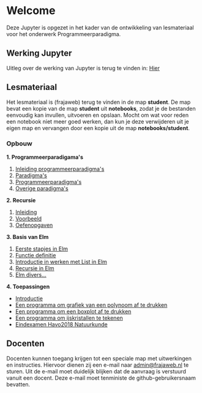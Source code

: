 
# Welcome
Deze Jupyter is opgezet in het kader van de ontwikkeling van lesmateriaal voor het onderwerk Programmeerparadigma.

## Werking Jupyter

Uitleg over de werking van Jupyter is terug te vinden in: [Hier](HoeGebruikJeJupyter)

## Lesmateriaal
Het lesmateriaal is (frajaweb) terug te vinden in de map **student**. De map bevat een kopie van de map **student** uit **notebooks**, zodat je de bestanden eenvoudig kan invullen, uitvoeren en opslaan. Mocht om wat voor reden een notebook niet meer goed werken, dan kun je deze verwijderen uit je eigen map en vervangen door een kopie uit de map **notebooks/student**.

### Opbouw
**1. Programmeerparadigama's**
1. [Inleiding programmeerparadigma's](student/elm/1.%20Inleiding%20programmeerparadigma's/1.%20Inleiding.ipynb)
2. [Paradigma's](student/elm/1.%20Inleiding%20programmeerparadigma's/2.%20Paradigma's.ipynb)
3. [Programmeerparadigma's](student/elm/1.%20Inleiding%20programmeerparadigma's/3.%20Programmeerparadigma's.ipynb)
1. [Overige paradigma's](student/elm/1.%20Inleiding%20programmeerparadigma's/4.%20Overige%20paradigma's.ipynb)

**2. Recursie**
1. [Inleiding](student/elm/2.%20Recursie/1.%20Inleiding.ipynb)
2. [Voorbeeld](student/elm/2.%20Recursie/2.%20Voorbeelden.ipynb)
3. [Oefenopgaven](student/elm/2.%20Recursie/3.%20Oefenopgaven.ipynb)

**3. Basis van Elm**
1. [Eerste stapjes in Elm](student/elm/3.%20Basis%20van%20elm/1.%20Eerste%20stapjes%20in%20elm/1.elm-basis.ipynb)
2. [Functie definitie](student/elm/3.%20Basis%20van%20elm/2.%20Functie%20definitie/2.elm-functie-definitie.ipynb)
3. [Introductie in werken met List in Elm](student/elm/3.%20Basis%20van%20elm/3.%20Introductie%20in%20werken%20met%20List%20in%20elm/3.elm-Lists.ipynb)
4. [Recursie in Elm](student/elm/3.%20Basis%20van%20elm/4.%20Recursie%20in%20elm/4.%20Recursie%20in%20elm.ipynb)
5. [Elm divers...](student/elm/3.%20Basis%20van%20elm/5.%20elm%20divers.../5.elm_diversen.ipynb)

**4. Toepassingen**
* [Introductie](student/elm/4.%20Toepassingen/polynoom.ipynb)
* [Een programma om grafiek van een polynoom af te drukken](student/elm/4.%20Toepassingen/polynoom.ipynb)
* [Een programma om een boxplot af te drukken](student/elm/4.%20Toepassingen/boxplot.ipynb)
* [Een programma om ijskristallen te tekenen](student/elm/4.%20Toepassingen/ijskristallen.ipynb)
* [Eindexamen Havo2018 Natuurkunde](student/elm/4.%20Toepassingen/havo2018%20natuurkunde.ipynb)

## Docenten
Docenten kunnen toegang krijgen tot een speciale map met uitwerkingen en instructies. Hiervoor dienen zij een e-mail naar admin@frajaweb.nl te sturen. Uit de e-mail moet duidelijk blijken dat de aanvraag is verstuurd vanuit een docent. Deze e-mail moet tenministe de github-gebruikersnaam bevatten.
